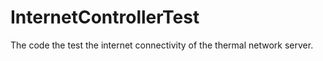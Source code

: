 # InternetControllerTest

The code the test the internet connectivity of the thermal network server.
